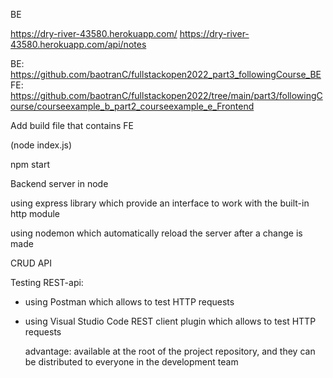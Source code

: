 BE

https://dry-river-43580.herokuapp.com/
https://dry-river-43580.herokuapp.com/api/notes



BE: https://github.com/baotranC/fullstackopen2022_part3_followingCourse_BE
FE: https://github.com/baotranC/fullstackopen2022/tree/main/part3/followingCourse/courseexample_b_part2_courseexample_e_Frontend

Add build file that contains FE





(node index.js)

npm start


Backend server in node

using express library which provide an interface to work with the built-in http module

using nodemon which automatically reload the server after a change is made

CRUD API

Testing REST-api:

- using Postman which allows to test HTTP requests

- using Visual Studio Code REST client plugin which allows to test HTTP requests 

    advantage: available at the root of the project repository, and they can be distributed to everyone in the development team